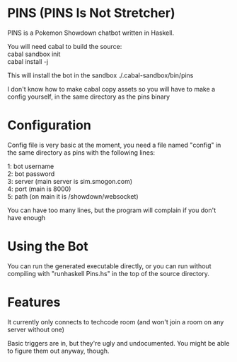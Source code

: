 PINS (PINS Is Not Stretcher)
=======

PINS is a Pokemon Showdown chatbot written in Haskell.

You will need cabal to build the source:<br />
cabal sandbox init<br />
cabal install -j

This will install the bot in the sandbox ./.cabal-sandbox/bin/pins

I don't know how to make cabal copy assets so you will have to make a config yourself, in the same directory as the pins binary


Configuration
=======

Config file is very basic at the moment, you need a file named "config" in the same directory as pins with the following lines:

1: bot username<br />
2: bot password<br />
3: server (main server is sim.smogon.com)<br />
4: port (main is 8000)<br />
5: path (on main it is /showdown/websocket)

You can have too many lines, but the program will complain if you don't have enough


Using the Bot
=======
You can run the generated executable directly, or you can run without compiling with "runhaskell Pins.hs" in the top of the source directory.


Features
=======
It currently only connects to techcode room (and won't join a room on any server without one)

Basic triggers are in, but they're ugly and undocumented. You might be able to figure them out anyway, though.
